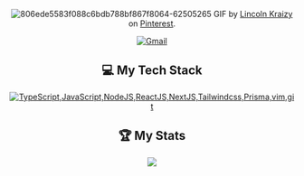 
<div align="center">
  
![806ede5583f088c6bdb788bf867f8064-62505265](https://github.com/user-attachments/assets/a0be2459-1f9d-4ab7-a49f-d7b1f9f7bb61)
GIF by [Lincoln Kraizy](https://www.pinterest.com/pin/37858453112090139/) on [Pinterest](https://www.pinterest.com/).

[![Gmail](https://skillicons.dev/icons?i=gmail)](mailto:j4kubkr0lak@gmail.com?subject=Hello%20Jakub,%20From%20Github)
## 💻 My Tech Stack
[![TypeScript,JavaScript,NodeJS,ReactJS,NextJS,Tailwindcss,Prisma,vim,git](https://skillicons.dev/icons?i=ts,js,nodejs,react,nextjs,tailwindcss,prisma,vim,git)](https://skillicons.dev)
## 🏆 My Stats
<picture>
  <source
    srcset="https://streak-stats.demolab.com/?user=j-krolak&theme=dark"
    media="(prefers-color-scheme: dark)"
  />
  <source
    srcset="https://streak-stats.demolab.com/?user=j-krolak"
    media="(prefers-color-scheme: light), (prefers-color-scheme: no-preference)"
  />
  <img src="https://streak-stats.demolab.com/?user=j-krolak" />
</picture>

</div>
